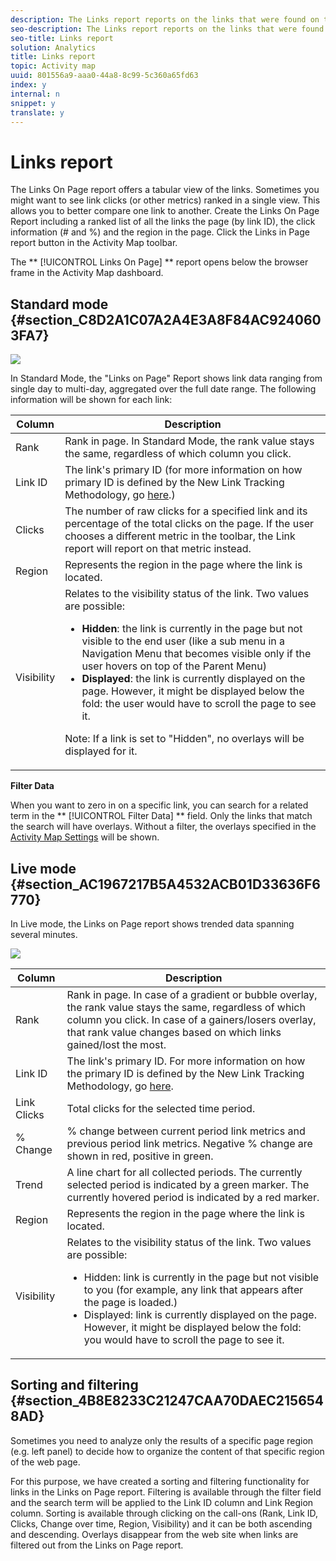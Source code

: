 ```yaml
---
description: The Links report reports on the links that were found on the current page. It does not report on all the links that were collected for that page.
seo-description: The Links report reports on the links that were found on the current page. It does not report on all the links that were collected for that page.
seo-title: Links report
solution: Analytics
title: Links report
topic: Activity map
uuid: 801556a9-aaa0-44a8-8c99-5c360a65fd63
index: y
internal: n
snippet: y
translate: y
---
```


# Links report

The Links On Page report offers a tabular view of the links. Sometimes you might want to see link clicks (or other metrics) ranked in a single view. This allows you to better compare one link to another. Create the Links On Page Report including a ranked list of all the links the page (by link ID), the click information (# and %) and the region in the page. Click the Links in Page report button in the Activity Map toolbar. 

The ** [!UICONTROL  Links On Page] ** report opens below the browser frame in the Activity Map dashboard. 

## Standard mode {#section_C8D2A1C07A2A4E3A8F84AC9240603FA7}

![](../../../assets/links_in_page.png) 

In Standard Mode, the "Links on Page" Report shows link data ranging from single day to multi-day, aggregated over the full date range. The following information will be shown for each link: 



<table id="table_3DE41B2CFA644B70AF802A3123CE51D9"> 
 <thead> 
  <tr> 
   <th colname="col1" class="entry"> Column </th> 
   <th colname="col2" class="entry"> Description </th> 
  </tr> 
 </thead>
 <tbody> 
  <tr> 
   <td colname="col1"> Rank </td> 
   <td colname="col2"> Rank in page. In Standard Mode, the rank value stays the same, regardless of which column you click. </td> 
  </tr> 
  <tr> 
   <td colname="col1"> Link ID </td> 
   <td colname="col2">The link's primary ID (for more information on how primary ID is defined by the New Link Tracking Methodology, go <a href="link-tracking-methodology.md#concept_083E026EABA14B3C82648DFBC683AF69" format="dita" scope="local"> here</a>.) </td> 
  </tr> 
  <tr> 
   <td colname="col1"> Clicks </td> 
   <td colname="col2"> The number of raw clicks for a specified link and its percentage of the total clicks on the page. If the user chooses a different metric in the toolbar, the Link report will report on that metric instead. </td> 
  </tr> 
  <tr> 
   <td colname="col1"> Region </td> 
   <td colname="col2"> Represents the region in the page where the link is located. </td> 
  </tr> 
  <tr> 
   <td colname="col1"> Visibility </td> 
   <td colname="col2">Relates to the visibility status of the link. Two values are possible: 
    <ul id="ul_BABCC0F64145407C9D439150A6898E6D">
     <li id="li_9AF0479BDCEB4A44A37292FAABFA83A5"><b>Hidden</b>: the link is currently in the page but not visible to the end user (like a sub menu in a Navigation Menu that becomes visible only if the user hovers on top of the Parent Menu) </li>
     <li id="li_C6FA4EC27EDD4341AB9821E2B4BC9E60"><b>Displayed</b>: the link is currently displayed on the page. However, it might be displayed below the fold: the user would have to scroll the page to see it. </li>
    </ul><p>Note:  If a link is set to "Hidden", no overlays will be displayed for it. </p></td> 
  </tr> 
 </tbody> 
</table>

**Filter Data** 

When you want to zero in on a specific link, you can search for a related term in the ** [!UICONTROL  Filter Data] ** field. Only the links that match the search will have overlays. Without a filter, the overlays specified in the [ Activity Map Settings](c_Overlay_settings_panel.md#concept_7881624ACCF44F92985D4594080B9800) will be shown. 

## Live mode {#section_AC1967217B5A4532ACB01D33636F6770}

In Live mode, the Links on Page report shows trended data spanning several minutes. 

![](../../../assets/links_on_page.png) 

<table id="table_61D1FB0F02894055A1AB394DE4FE4742"> 
 <thead> 
  <tr> 
   <th colname="col1" class="entry"> Column </th> 
   <th colname="col2" class="entry"> Description </th> 
  </tr> 
 </thead>
 <tbody> 
  <tr> 
   <td colname="col1"> Rank </td> 
   <td colname="col2"> Rank in page. In case of a gradient or bubble overlay, the rank value stays the same, regardless of which column you click. In case of a gainers/losers overlay, that rank value changes based on which links gained/lost the most. </td> 
  </tr> 
  <tr> 
   <td colname="col1"> Link ID </td> 
   <td colname="col2">The link's primary ID. For more information on how the primary ID is defined by the New Link Tracking Methodology, go <a href="link-tracking-methodology.md#concept_083E026EABA14B3C82648DFBC683AF69" format="dita" scope="local"> here</a>. </td> 
  </tr> 
  <tr> 
   <td colname="col1"> Link Clicks </td> 
   <td colname="col2"> Total clicks for the selected time period. </td> 
  </tr> 
  <tr> 
   <td colname="col1"> % Change </td> 
   <td colname="col2"> % change between current period link metrics and previous period link metrics. Negative % change are shown in red, positive in green. </td> 
  </tr> 
  <tr> 
   <td colname="col1"> Trend </td> 
   <td colname="col2"> A line chart for all collected periods. The currently selected period is indicated by a green marker. The currently hovered period is indicated by a red marker. </td> 
  </tr> 
  <tr> 
   <td colname="col1"> Region </td> 
   <td colname="col2"> Represents the region in the page where the link is located. </td> 
  </tr> 
  <tr> 
   <td colname="col1"> Visibility </td> 
   <td colname="col2">Relates to the visibility status of the link. Two values are possible: 
    <ul id="ul_B10C55ED4D3C4CF99506DC467E2E7CFB">
     <li id="li_EA646722A51041CC9E62C56DEF92C81F">Hidden: link is currently in the page but not visible to you (for example, any link that appears after the page is loaded.) </li>
     <li id="li_F9543614C2894003AC9984A7404E2785">Displayed: link is currently displayed on the page. However, it might be displayed below the fold: you would have to scroll the page to see it. </li>
    </ul></td> 
  </tr> 
 </tbody> 
</table>


## Sorting and filtering {#section_4B8E8233C21247CAA70DAEC2156548AD}

Sometimes you need to analyze only the results of a specific page region (e.g. left panel) to decide how to organize the content of that specific region of the web page. 

For this purpose, we have created a sorting and filtering functionality for links in the Links on Page report. Filtering is available through the filter field and the search term will be applied to the Link ID column and Link Region column. Sorting is available through clicking on the call-ons (Rank, Link ID, Clicks, Change over time, Region, Visibility) and it can be both ascending and descending. Overlays disappear from the web site when links are filtered out from the Links on Page report. 
